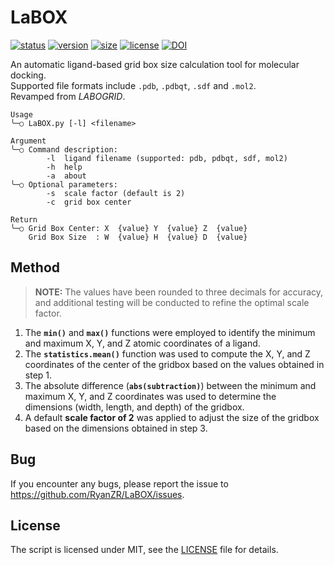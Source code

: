 # LaBOX

[![status](https://img.shields.io/badge/status-pass-green)](https://github.com/RyanZR/LaBOX)
[![version](https://img.shields.io/badge/version-1.0.2-blue)](https://github.com/RyanZR/LaBOX/releases/tag/v1.0.1)
[![size](https://img.shields.io/github/repo-size/RyanZR/LaBOX)](https://github.com/RyanZR/LaBOX)
[![license](https://img.shields.io/badge/license-MIT-informational)](https://github.com/RyanZR/LaBOX/blob/main/LICENSE)
[![DOI](https://zenodo.org/badge/663894936.svg)](https://zenodo.org/badge/latestdoi/663894936)

An automatic ligand-based grid box size calculation tool for molecular docking. \
Supported file formats include `.pdb`, `.pdbqt`, `.sdf` and `.mol2`. \
Revamped from *LABOGRID*.

```
Usage
╰─○ LaBOX.py [-l] <filename>

Argument
╰─○ Command description:
        -l  ligand filename (supported: pdb, pdbqt, sdf, mol2)
        -h  help
        -a  about
╰─○ Optional parameters:
        -s  scale factor (default is 2)
        -c  grid box center

Return
╰─○ Grid Box Center: X  {value} Y  {value} Z  {value}
    Grid Box Size  : W  {value} H  {value} D  {value}
```

## Method
> **NOTE:** The values have been rounded to three decimals for accuracy, and additional testing will be conducted to refine the optimal scale factor.
1. The **`min()`** and **`max()`** functions were employed to identify the minimum and maximum X, Y, and Z atomic coordinates of a ligand.
2. The **`statistics.mean()`** function was used to compute the X, Y, and Z coordinates of the center of the gridbox based on the values obtained in step 1.
3. The absolute difference (**`abs(subtraction)`**) between the minimum and maximum X, Y, and Z coordinates was used to determine the dimensions (width, length, and depth) of the gridbox.
4. A default **scale factor of 2** was applied to adjust the size of the gridbox based on the dimensions obtained in step 3.

## Bug
If you encounter any bugs, please report the issue to https://github.com/RyanZR/LaBOX/issues.

## License
The script is licensed under MIT, see the [LICENSE](https://github.com/RyanZR/LaBOX/blob/main/LICENSE) file for details.
